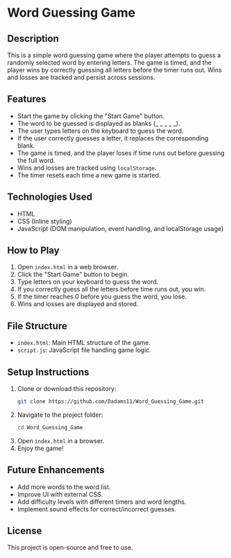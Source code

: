 # Word Guessing Game

## Description
This is a simple word guessing game where the player attempts to guess a randomly selected word by entering letters. The game is timed, and the player wins by correctly guessing all letters before the timer runs out. Wins and losses are tracked and persist across sessions.

## Features
- Start the game by clicking the "Start Game" button.
- The word to be guessed is displayed as blanks (_ _ _ _ _).
- The user types letters on the keyboard to guess the word.
- If the user correctly guesses a letter, it replaces the corresponding blank.
- The game is timed, and the player loses if time runs out before guessing the full word.
- Wins and losses are tracked using `localStorage`.
- The timer resets each time a new game is started.

## Technologies Used
- HTML
- CSS (Inline styling)
- JavaScript (DOM manipulation, event handling, and localStorage usage)

## How to Play
1. Open `index.html` in a web browser.
2. Click the "Start Game" button to begin.
3. Type letters on your keyboard to guess the word.
4. If you correctly guess all the letters before time runs out, you win.
5. If the timer reaches 0 before you guess the word, you lose.
6. Wins and losses are displayed and stored.

## File Structure
- `index.html`: Main HTML structure of the game.
- `script.js`: JavaScript file handling game logic.

## Setup Instructions
1. Clone or download this repository:
   ```sh
   git clone https://github.com/Dadams11/Word_Guessing_Game.git
   ```
2. Navigate to the project folder:
   ```sh
   cd Word_Guessing_Game
   ```
3. Open `index.html` in a browser.
4. Enjoy the game!

## Future Enhancements
- Add more words to the word list.
- Improve UI with external CSS.
- Add difficulty levels with different timers and word lengths.
- Implement sound effects for correct/incorrect guesses.

## License
This project is open-source and free to use.


